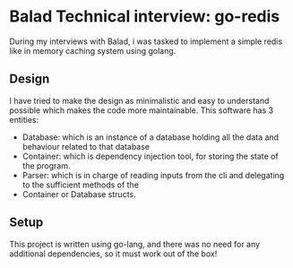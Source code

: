 # Balad Technical interview: go-redis
During my interviews with Balad, i was tasked to implement a simple redis like in memory caching system using golang.

## Design
I have tried to make the design as minimalistic and easy to understand possible which makes the code more maintainable.
This software has 3 entities:
- Database: which is an instance of a database holding all the data and behaviour related to that database 
- Container: which is dependency injection tool, for storing the state of the program.
- Parser: which is in charge of reading inputs from the cli and delegating to the sufficient methods of the 
- Container or Database structs.

## Setup
This project is written using go-lang, and there was no need for any additional dependencies, so it must work out of 
the box!


